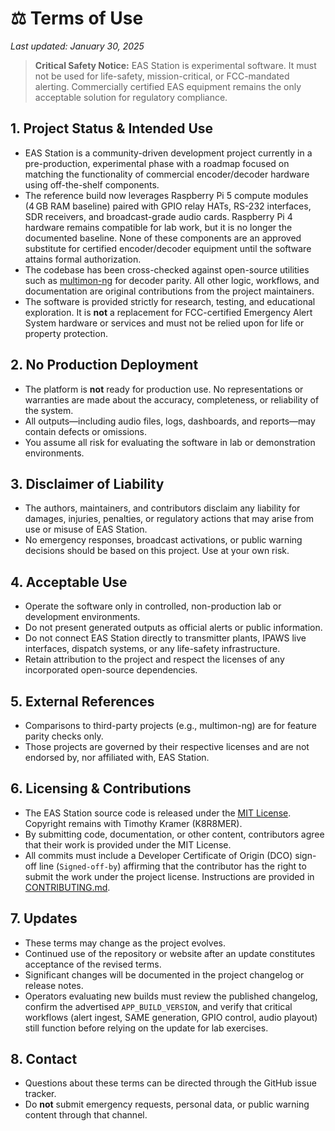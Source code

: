 # ⚖️ Terms of Use

_Last updated: January 30, 2025_

> **Critical Safety Notice:** EAS Station is experimental software. It must not be used for life-safety, mission-critical, or FCC-mandated alerting. Commercially certified EAS equipment remains the only acceptable solution for regulatory compliance.

## 1. Project Status & Intended Use
- EAS Station is a community-driven development project currently in a pre-production, experimental phase with a roadmap focused on matching the functionality of commercial encoder/decoder hardware using off-the-shelf components.
- The reference build now leverages Raspberry Pi 5 compute modules (4 GB RAM baseline) paired with GPIO relay HATs, RS-232 interfaces, SDR receivers, and broadcast-grade audio cards. Raspberry Pi 4 hardware remains compatible for lab work, but it is no longer the documented baseline. None of these components are an approved substitute for certified encoder/decoder equipment until the software attains formal authorization.
- The codebase has been cross-checked against open-source utilities such as [multimon-ng](https://github.com/EliasOenal/multimon-ng) for decoder parity. All other logic, workflows, and documentation are original contributions from the project maintainers.
- The software is provided strictly for research, testing, and educational exploration. It is **not** a replacement for FCC-certified Emergency Alert System hardware or services and must not be relied upon for life or property protection.

## 2. No Production Deployment
- The platform is **not** ready for production use. No representations or warranties are made about the accuracy, completeness, or reliability of the system.
- All outputs—including audio files, logs, dashboards, and reports—may contain defects or omissions.
- You assume all risk for evaluating the software in lab or demonstration environments.

## 3. Disclaimer of Liability
- The authors, maintainers, and contributors disclaim any liability for damages, injuries, penalties, or regulatory actions that may arise from use or misuse of EAS Station.
- No emergency responses, broadcast activations, or public warning decisions should be based on this project. Use at your own risk.

## 4. Acceptable Use
- Operate the software only in controlled, non-production lab or development environments.
- Do not present generated outputs as official alerts or public information.
- Do not connect EAS Station directly to transmitter plants, IPAWS live interfaces, dispatch systems, or any life-safety infrastructure.
- Retain attribution to the project and respect the licenses of any incorporated open-source dependencies.

## 5. External References
- Comparisons to third-party projects (e.g., multimon-ng) are for feature parity checks only.
- Those projects are governed by their respective licenses and are not endorsed by, nor affiliated with, EAS Station.

## 6. Licensing & Contributions
- The EAS Station source code is released under the [MIT License](../../LICENSE). Copyright remains with Timothy Kramer (K8R8MER).
- By submitting code, documentation, or other content, contributors agree that their work is provided under the MIT License.
- All commits must include a Developer Certificate of Origin (DCO) sign-off line (`Signed-off-by`) affirming that the contributor has the right to submit the work under the project license. Instructions are provided in [CONTRIBUTING.md](../process/CONTRIBUTING.md).

## 7. Updates
- These terms may change as the project evolves.
- Continued use of the repository or website after an update constitutes acceptance of the revised terms.
- Significant changes will be documented in the project changelog or release notes.
- Operators evaluating new builds must review the published changelog, confirm the advertised `APP_BUILD_VERSION`, and verify that critical workflows (alert ingest, SAME generation, GPIO control, audio playout) still function before relying on the update for lab exercises.

## 8. Contact
- Questions about these terms can be directed through the GitHub issue tracker.
- Do **not** submit emergency requests, personal data, or public warning content through that channel.
